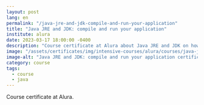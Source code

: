 ```yaml
---
layout: post
lang: en
permalink: "/java-jre-and-jdk-compile-and-run-your-application"
title: "Java JRE and JDK: compile and run your application"
institute: alura
date: 2023-03-17 18:00:00 -0400
description: "Course certificate at Alura about Java JRE and JDK on how to compile and run an application java."
image: "/assets/certificates/img/intensive-courses/alura/courses/java-jre-and-jdk-compile-and-run-your-application/front-en.jpg"
image-alt: "Java JRE and JDK: compile and run your application certificate"
category: course
tags:
  - course
  - java
---
```


Course certificate at Alura.
